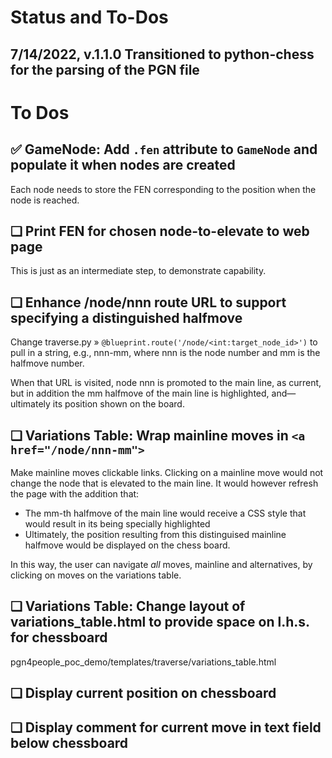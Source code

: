 # Status and To-Dos
## 7/14/2022, v.1.1.0 Transitioned to python-chess for the parsing of the PGN file

# To Dos
## ✅ GameNode: Add `.fen` attribute to `GameNode` and populate it when nodes are created
Each node needs to store the FEN corresponding to the position when the node is reached.

## ❑ Print FEN for chosen node-to-elevate to web page
This is just as an intermediate step, to demonstrate capability.

## ❑ Enhance /node/nnn route URL to support specifying a distinguished halfmove
Change traverse.py » `@blueprint.route('/node/<int:target_node_id>')` to pull in a string, e.g., nnn-mm, where nnn is 
the node number and mm is the halfmove number.

When that URL is visited, node nnn is promoted to the main line, as current, but in addition the mm halfmove of the
main line is highlighted, and—ultimately its position shown on the board.

## ❑ Variations Table: Wrap mainline moves in `<a href="/node/nnn-mm">`
Make mainline moves clickable links. Clicking on a mainline move would not change the node that is elevated to the 
main line. It would however refresh the page with the addition that:
* The mm-th halfmove of the main line would receive a CSS style that would result in its being specially highlighted
* Ultimately, the position resulting from this distinguised mainline halfmove would be displayed on the chess board.

In this way, the user can navigate *all* moves, mainline and alternatives, by clicking on moves on the variations table.

## ❑ Variations Table: Change layout of variations_table.html to provide space on l.h.s. for chessboard
pgn4people_poc_demo/templates/traverse/variations_table.html

## ❑ Display current position on chessboard

## ❑ Display comment for current move in text field below chessboard